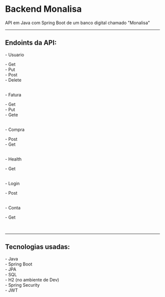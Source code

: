 # Backend Monalisa
API em Java com Spring Boot de um banco digital chamado "Monalisa"

<hr>

<h2>Endoints da API:</h2> 
- Usuario<br>
  <p>- Get<br>
  - Put<br>
  - Post<br>
  - Delete</p><br>
- Fatura<br>
  <p>- Get<br>
  - Put<br>
  - Gete</p><br>
- Compra<br>
  <p>- Post<br>
  - Get</p><br>
- Health<br>
  <p>- Get</p><br>
- Login<br>
  <p>- Post</p><br>
- Conta<br>
  <p>- Get</p><br>

<hr>

<h2>Tecnologias usadas:</h2>
- Java<br>
- Spring Boot<br>
- JPA<br>
- SQL<br>
- H2 (no ambiente de Dev)<br>
- Spring Security<br>
- JWT<br>
